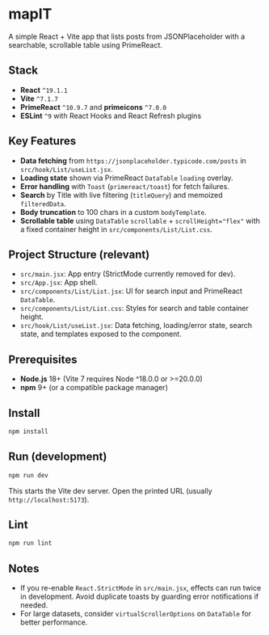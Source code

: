 # mapIT

A simple React + Vite app that lists posts from JSONPlaceholder with a searchable, scrollable table using PrimeReact.

## Stack

- **React** `^19.1.1`
- **Vite** `^7.1.7`
- **PrimeReact** `^10.9.7` and **primeicons** `^7.0.0`
- **ESLint** `^9` with React Hooks and React Refresh plugins

## Key Features

- **Data fetching** from `https://jsonplaceholder.typicode.com/posts` in `src/hook/List/useList.jsx`.
- **Loading state** shown via PrimeReact `DataTable` `loading` overlay.
- **Error handling** with `Toast` (`primereact/toast`) for fetch failures.
- **Search** by Title with live filtering (`titleQuery`) and memoized `filteredData`.
- **Body truncation** to 100 chars in a custom `bodyTemplate`.
- **Scrollable table** using `DataTable` `scrollable` + `scrollHeight="flex"` with a fixed container height in `src/components/List/List.css`.

## Project Structure (relevant)

- `src/main.jsx`: App entry (StrictMode currently removed for dev).
- `src/App.jsx`: App shell.
- `src/components/List/List.jsx`: UI for search input and PrimeReact `DataTable`.
- `src/components/List/List.css`: Styles for search and table container height.
- `src/hook/List/useList.jsx`: Data fetching, loading/error state, search state, and templates exposed to the component.

## Prerequisites

- **Node.js** 18+ (Vite 7 requires Node ^18.0.0 or >=20.0.0)
- **npm** 9+ (or a compatible package manager)

## Install

```bash
npm install
```

## Run (development)

```bash
npm run dev
```

This starts the Vite dev server. Open the printed URL (usually `http://localhost:5173`).

## Lint

```bash
npm run lint
```

## Notes

- If you re-enable `React.StrictMode` in `src/main.jsx`, effects can run twice in development. Avoid duplicate toasts by guarding error notifications if needed.
- For large datasets, consider `virtualScrollerOptions` on `DataTable` for better performance.
